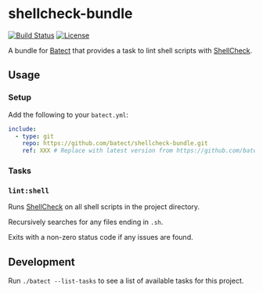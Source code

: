 # shellcheck-bundle

[![Build Status](https://img.shields.io/github/workflow/status/batect/shellcheck-bundle/Pipeline/master)](https://github.com/batect/shellcheck-bundle/actions?query=workflow%3APipeline+branch%3Amaster)
[![License](https://img.shields.io/github/license/batect/shellcheck-bundle.svg)](https://opensource.org/licenses/Apache-2.0)

A bundle for [Batect](https://batect.dev) that provides a task to lint shell scripts with [ShellCheck](https://github.com/koalaman/shellcheck).

## Usage

### Setup

Add the following to your `batect.yml`:

```yaml
include:
  - type: git
    repo: https://github.com/batect/shellcheck-bundle.git
    ref: XXX # Replace with latest version from https://github.com/batect/shellcheck-bundle/releases
```

### Tasks

### `lint:shell`

Runs [ShellCheck](https://github.com/koalaman/shellcheck) on all shell scripts in the project directory.

Recursively searches for any files ending in `.sh`.

Exits with a non-zero status code if any issues are found.

## Development

Run `./batect --list-tasks` to see a list of available tasks for this project.
